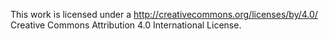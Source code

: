 This work is licensed under a http://creativecommons.org/licenses/by/4.0/ Creative Commons Attribution 4.0 International License.
